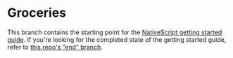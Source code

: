 # Groceries

This branch contains the starting point for the [NativeScript getting started guide](http://docs.nativescript.org/tutorial/chapter-0). If you're looking for the completed state of the getting started guide, refer to [this repo's “end” branch](https://github.com/NativeScript/sample-Groceries/tree/end).